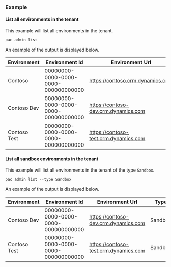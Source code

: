 ### Example

#### List all environments in the tenant

This example will list all environments in the tenant.

```powershell
pac admin list
```

An example of the output is displayed below.

| Environment  | Environment Id                       | Environment Url                       | Type       | Organization Id                      |
|--------------|--------------------------------------|---------------------------------------|------------|--------------------------------------|
| Contoso      | 00000000-0000-0000-0000-000000000000 | <https://contoso.crm.dynamics.com>      | Production | 00000000-0000-0000-0000-000000000000 |
| Contoso Dev  | 00000000-0000-0000-0000-000000000000 | <https://contoso-dev.crm.dynamics.com>  | Sandbox    | 00000000-0000-0000-0000-000000000000 |
| Contoso Test | 00000000-0000-0000-0000-000000000000 | <https://contoso-test.crm.dynamics.com> | Sandbox    | 00000000-0000-0000-0000-000000000000 |

#### List all sandbox environments in the tenant

This example will list all environments in the tenant of the type `Sandbox`.

```powershell
pac admin list --type Sandbox
```

An example of the output is displayed below.

| Environment  | Environment Id                       | Environment Url                       | Type       | Organization Id                      |
|--------------|--------------------------------------|---------------------------------------|------------|--------------------------------------|
| Contoso Dev  | 00000000-0000-0000-0000-000000000000 | <https://contoso-dev.crm.dynamics.com>  | Sandbox    | 00000000-0000-0000-0000-000000000000 |
| Contoso Test | 00000000-0000-0000-0000-000000000000 | <https://contoso-test.crm.dynamics.com> | Sandbox    | 00000000-0000-0000-0000-000000000000 |
